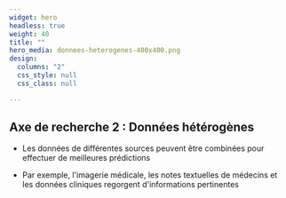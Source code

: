 ```yaml
---
widget: hero
headless: true
weight: 40
title: ""
hero_media: donnees-heterogenes-400x400.png
design:
  columns: "2"
  css_style: null
  css_class: null

---
```


## **Axe de recherche 2 : Données hétérogènes**

- Les données de différentes sources peuvent être combinées pour effectuer de meilleures prédictions

- Par exemple, l'imagerie médicale, les notes textuelles de médecins et les données cliniques regorgent d'informations pertinentes
